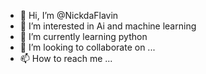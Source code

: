 - 👋 Hi, I’m @NickdaFlavin
- 👀 I’m interested in Ai and machine learning
- 🌱 I’m currently learning python
- 💞️ I’m looking to collaborate on ...
- 📫 How to reach me ...

<!---
NickdaFlavin/NickdaFlavin is a ✨ special ✨ repository because its `README.md` (this file) appears on your GitHub profile.
You can click the Preview link to take a look at your changes.
--->

